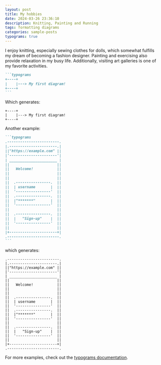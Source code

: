```yaml
---
layout: post
title: My hobbies
date: 2024-03-26 23:36:10
description: Knitting, Painting and Running
tags: formatting diagrams
categories: sample-posts
typograms: true
---
```


I enjoy knitting, especially sewing clothes for dolls, which somewhat fulfills my dream of becoming a fashion designer. Painting and exercising also provide relaxation in my busy life. Additionally, visiting art galleries is one of my favorite activities.

````markdown
```typograms
+----+
|    |---> My first diagram!
+----+
```
````

Which generates:

```typograms
+----+
|    |---> My first diagram!
+----+
```

Another example:

````markdown
```typograms
.------------------------.
|.----------------------.|
||"https://example.com" ||
|'----------------------'|
| ______________________ |
||                      ||
||   Welcome!           ||
||                      ||
||                      ||
||  .----------------.  ||
||  | username       |  ||
||  '----------------'  ||
||  .----------------.  ||
||  |"*******"       |  ||
||  '----------------'  ||
||                      ||
||  .----------------.  ||
||  |   "Sign-up"    |  ||
||  '----------------'  ||
||                      ||
|+----------------------+|
.------------------------.
```
````

which generates:

```typograms
.------------------------.
|.----------------------.|
||"https://example.com" ||
|'----------------------'|
| ______________________ |
||                      ||
||   Welcome!           ||
||                      ||
||                      ||
||  .----------------.  ||
||  | username       |  ||
||  '----------------'  ||
||  .----------------.  ||
||  |"*******"       |  ||
||  '----------------'  ||
||                      ||
||  .----------------.  ||
||  |   "Sign-up"    |  ||
||  '----------------'  ||
||                      ||
|+----------------------+|
.------------------------.
```

For more examples, check out the [typograms documentation](https://google.github.io/typograms/#examples).
